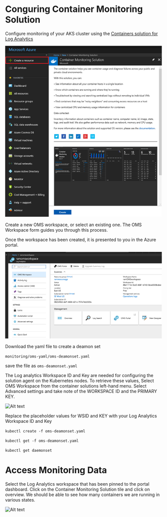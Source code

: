 # Conguring Container Monitoring Solution

Configure monitoring of your AKS cluster using the [Containers solution for Log Analytics](https://docs.microsoft.com/en-us/azure/log-analytics/log-analytics-containers)

![Alt text](/monitoring/images/CMS-1.png?raw=true "Container Monitoring Solution")

Create a new OMS workspace, or select an existing one. The OMS Workspace form guides you through this process.


Once the workspace has been created, it is presented to you in the Azure portal.

![Alt text](/monitoring/images/CMS-2.png?raw=true "OMS Workspace")

Download the yaml file to create a deamon set

```monitoring/oms-yaml/oms-deamonset.yaml```

save the file as ```oms-deamonset.yaml```

The Log analytics Workspace ID and Key are needed for configuring the solution agent on the Kubernetes nodes.
To retrieve these values, Select OMS Workspace from the container solutions left-hand menu. 
Select Advanced settings and take note of the WORKSPACE ID and the PRIMARY KEY.

![Alt text](/monitoring/images/CMS-3.png?raw=true "OMS Primary Key")

Replace the placeholder values for WSID and KEY with your Log Analytics Workspace ID and Key

```kubectl create -f oms-deamonset.yaml```

```kubectl get -f oms-deamonset.yaml```

```kubectl get daemonset```

# Access Monitoring Data
Select the Log Analytics workspace that has been pinned to the portal dashboard. Click on the Container Monitoring Solution tile and click on overview. 
We should be able to see how many containers we are running in various states.

![Alt text](/monitoring/images/CMS-4.png?raw=true "Containers Dashboard")





